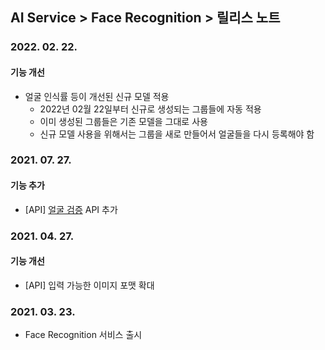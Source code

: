 ## AI Service > Face Recognition > 릴리스 노트

### 2022. 02. 22.
#### 기능 개선
* 얼굴 인식률 등이 개선된 신규 모델 적용
	* 2022년 02월 22일부터 신규로 생성되는 그룹들에 자동 적용
	* 이미 생성된 그룹들은 기존 모델을 그대로 사용
	* 신규 모델 사용을 위해서는 그룹을 새로 만들어서 얼굴들을 다시 등록해야 함

### 2021. 07. 27.
#### 기능 추가
* [API] [얼굴 검증](./api-guide/#verify) API 추가

### 2021. 04. 27.
#### 기능 개선
* [API] 입력 가능한 이미지 포맷 확대

### 2021. 03. 23.
* Face Recognition 서비스 출시
